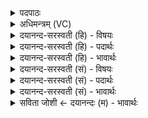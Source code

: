 <details><summary>पदपाठः</summary>

द्यौः। आ॒सी॒त्। पू॒र्वचि॑त्ति॒रिति॑ पू॒र्वऽचि॑त्तिः। अश्वः॑। आ॒सी॒त्। बृ॒हत्। वयः॑। अविः॑। आ॒सी॒त्। पि॒लि॒प्पि॒ला। रात्रिः॑। आ॒सी॒त्। पि॒श॒ङ्गि॒ला। १२।
</details>

<details><summary>अधिमन्त्रम् (VC)</summary>

- विद्युदादयो देवताः
- प्रजापतिर्ऋषिः
- निचृदनुष्टुप्
- गान्धारः
</details>

<details><summary>दयानन्द-सरस्वती (हि) - विषयः</summary>

अब पिछले प्रश्नों के उत्तरों को कहते हैं ॥
</details>

<details><summary>दयानन्द-सरस्वती (हि) - पदार्थः</summary>

पदार्थान्वयभाषाः -  हे जानने की इच्छा करनेवालो ! (पूर्वचित्तिः) प्रथम स्मृति का विषय (द्यौः) दिव्यगुण देने हारी वर्षा (आसीत्) है, (बृहत्) बड़े (वयः) उड़ने हारे (अश्वः) मार्गों को व्याप्त होनेवाले पक्षी के तुल्य अग्नि (आसीत्) है, (पिलिप्पिला) वर्षा से पिलिपिली चिकनी शोभायमान (अविः) अन्नादि से रक्षा आदि उत्तम गुण प्रगट करनेवाली पृथिवी (आसीत्) है और (पिशङ्गिला) प्रकाशरूप को निगलने अर्थात् अन्धकार करने हारी (रात्रिः) रात (आसीत्) है, यह तुम जानो ॥१२ ॥
</details>

<details><summary>दयानन्द-सरस्वती (हि) - भावार्थः</summary>

भावार्थभाषाः -  हवन और सूर्य रूपादि अग्नि के ताप से सब गुणों से युक्त अन्नादि से संसार की स्थिति करनेवाली वर्षा होती है। उस वर्षा से सब ओषधि आदि उत्तम पदार्थ युक्त पृथिवी होती और सूर्य्य रूप अग्नि से ही प्राणियों के विश्राम के लिये रात्रि होती है ॥१२ ॥
</details>

<details><summary>दयानन्द-सरस्वती (सं) - विषयः</summary>

अथ प्राक्प्रश्नोत्तराण्याह ॥
</details>

<details><summary>दयानन्द-सरस्वती (सं) - पदार्थः</summary>

पदार्थान्वयभाषाः -  हे जिज्ञासवः ! पूर्वचित्तिर्द्यौरासीद्, बृहद्वयोऽश्व आसीत्, पिलिप्पिलाऽविरासीत्, पिशङ्गिला रात्रिरासीदिति यूयं बुध्यध्वम् ॥१२ ॥
</details>

<details><summary>दयानन्द-सरस्वती (सं) - भावार्थः</summary>

भावार्थभाषाः -  हवनसूर्यरूपाद्यग्नितापेन सर्वगुणसंपन्नाऽन्नादिना संसारस्थितिनिमित्ता वृष्टिर्जायते, ततः सर्वरत्नाढ्या भूर्भवति। सूर्याग्निनिमित्तेनैव प्राणिनां शयनाय रात्रिर्जायते ॥१२ ॥
</details>

<details><summary>सविता जोशी ← दयानन्दः (म) - भावार्थः</summary>

भावार्थभाषाः -  हवन व सूर्यरूपी अग्नीच्या योगे उत्तम अन्न उत्पन्न करणारी व लक्षात ठेवण्याजोगी वस्तू म्हणजे वृष्टी होय. उडणाऱ्या पक्षाप्रमाणे अग्नी हा सर्वत्र उपस्थित असतो. पर्जन्यामुळेच पृथ्वीवर उत्तम पदार्थ निर्माण होतात, ती पृथ्वी नरम किंवा मऊ असते व सूर्यरूपी अग्नीला गिळण्यासाठी किंवा प्राण्यांना विश्रांतीसाठी रात्र निर्माण होते.
</details>